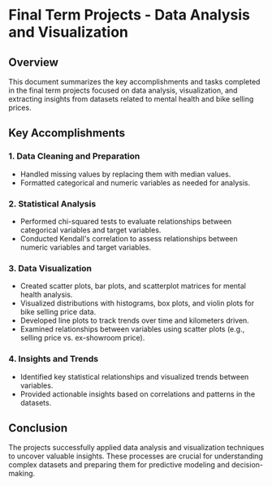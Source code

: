 <!DOCTYPE html> <html lang="en"> <body> <h1>Final Term Projects - Data Analysis and Visualization</h1> <h2>Overview</h2> <p>This document summarizes the key accomplishments and tasks completed in the final term projects focused on data analysis, visualization, and extracting insights from datasets related to mental health and bike selling prices.</p> <h2>Key Accomplishments</h2> <h3>1. Data Cleaning and Preparation</h3> <ul> <li>Handled missing values by replacing them with median values.</li> <li>Formatted categorical and numeric variables as needed for analysis.</li> </ul> <h3>2. Statistical Analysis</h3> <ul> <li>Performed chi-squared tests to evaluate relationships between categorical variables and target variables.</li> <li>Conducted Kendall's correlation to assess relationships between numeric variables and target variables.</li> </ul> <h3>3. Data Visualization</h3> <ul> <li>Created scatter plots, bar plots, and scatterplot matrices for mental health analysis.</li> <li>Visualized distributions with histograms, box plots, and violin plots for bike selling price data.</li> <li>Developed line plots to track trends over time and kilometers driven.</li> <li>Examined relationships between variables using scatter plots (e.g., selling price vs. ex-showroom price).</li> </ul> <h3>4. Insights and Trends</h3> <ul> <li>Identified key statistical relationships and visualized trends between variables.</li> <li>Provided actionable insights based on correlations and patterns in the datasets.</li> </ul> <h2>Conclusion</h2> <p>The projects successfully applied data analysis and visualization techniques to uncover valuable insights. These processes are crucial for understanding complex datasets and preparing them for predictive modeling and decision-making.</p> </body> </html>
